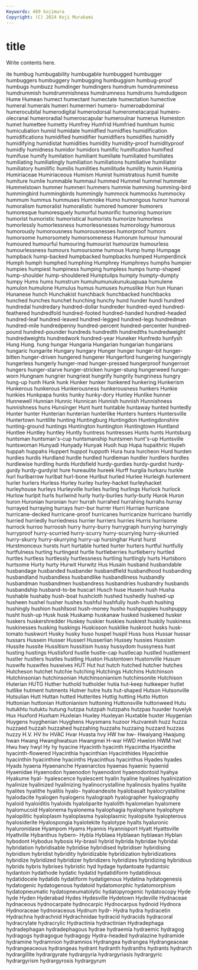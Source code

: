 ```yaml
---
Keywords: 489 kojimura
Copyright: (C) 2024 Koji Murakami
---
```


# title

Write contents here.



ite humbug humbugability humbugable
humbugged humbugger humbuggers humbuggery humbugging humbuggism humbug-proof humbugs humbuzz humdinger
humdingers humdrum humdrumminess humdrummish humdrummishness humdrumness humdrums humdudgeon Hume Humean
humect humectant humectate humectation humective humeral humerals humeri humermeri humero-
humeroabdominal humerocubital humerodigital humerodorsal humerometacarpal humero-olecranal humeroradial humeroscapular humeroulnar humerus
Humeston humet humettee humetty Humfrey Humfrid Humfried humhum humic humicubation
humid humidate humidfied humidfies humidification humidifications humidified humidifier humidifiers humidifies
humidify humidifying humidistat humidities humidity humidity-proof humidityproof humidly humidness humidor
humidors humific humification humified humifuse humify humilation humiliant humiliate humiliated
humiliates humiliating humiliatingly humiliation humiliations humiliative humiliator humiliatory humilific humilis
humilities humilitude humility humin Humiria Humiriaceae Humiriaceous Humism Humist humistratous
humit humite humiture humlie hummable hummaul hummed Hummel hummel hummeler
Hummelstown hummer hummeri hummers hummie humming humming-bird hummingbird hummingbirds hummingly
hummock hummocks hummocky hummum hummus hummuses Humnoke Humo humongous humor
humoral humoralism humoralist humoralistic humored humorer humorers humoresque humoresquely humorful
humorific humoring humorism humorist humoristic humoristical humorists humorize humorless humorlessly
humorlessness humorlessnesses humorology humorous humorously humorousness humorousnesses humorproof humors humorsome
humorsomely humorsomeness Humorum humour humoural humoured humourful humouring humourist humourize
humourless humourlessness humours humoursome humous Hump hump Humpage humpback hump-backed
humpbacked humpbacks humped Humperdinck Humph humph humphed humphing Humphrey Humphreys
humphs humpier humpies humpiest humpiness humping humpless humps hump-shaped hump-shoulder
hump-shouldered Humptulips humpty humpty-dumpty humpy Hums hums humstrum humuhumunukunukuapuaa humulene
humulon humulone Humulus humus humuses humuslike Hun hun Hunan Hunanese
hunch Hunchakist hunchback hunchbacked hunchbacks hunched hunches hunchet hunching hunchy
hund hunder hundi hundred hundredal hundredary hundred-dollar hundreder hundred-eyed hundred-feathered
hundredfold hundred-footed hundred-handed hundred-headed hundred-leaf hundred-leaved hundred-legged hundred-legs hundredman hundred-mile
hundredpenny hundred-percent hundred-percenter hundred-pound hundred-pounder hundreds hundredth hundredths hundredweight hundredweights
hundredwork hundred-year Huneker Hunfredo hunfysh Hung Hung. hung hungar Hungaria
Hungarian hungarian hungarians hungaric hungarite Hungary hungary Hunger hunger hunger-bit
hunger-bitten hunger-driven hungered hungerer Hungerford hungering hungeringly hungerless hungerly hunger-mad
hunger-pressed hungerproof hungerroot hungers hunger-starve hunger-stricken hunger-stung hungerweed hunger-worn Hungnam
hungrier hungriest hungrify hungrily hungriness hungry hung-up hunh Hunk hunk
Hunker hunker hunkered hunkering Hunkerism Hunkerous hunkerous Hunkerousness hunkerousness hunkers
Hunkie hunkies Hunkpapa hunks hunky hunky-dory Hunley Hunlike hunner Hunnewell
Hunnian Hunnic Hunnican Hunnish hunnish Hunnishness hunnishness huns Hunsinger Hunt
hunt huntable huntaway hunted huntedly Hunter hunter Hunterian hunterian hunterlike
Hunters hunters Huntersville Huntertown huntilite hunting Huntingburg Huntingdon Huntingdonshire hunting-ground
huntings Huntington huntington Huntingtown Huntland Huntlee Huntley huntley Huntly huntress
huntresses Hunts hunts Huntsburg huntsman huntsman's-cup huntsmanship huntsmen hunt's-up Huntsville
huntswoman Hunyadi Hunyady Hunyak Huoh hup Hupa hupaithric Hupeh huppah
huppahs Huppert huppot huppoth Hura hura hurcheon Hurd hurden hurdies
hurdis Hurdland hurdle hurdled hurdleman hurdler hurdlers hurdles hurdlewise hurdling
hurds Hurdsfield hurdy-gurdies hurdy-gurdist hurdy-gurdy hurdy-gurdyist hure hureaulite hureek Hurff
hurgila hurkaru hurkle hurl hurlbarrow hurlbat hurl-bone Hurlbut hurled Hurlee
Hurleigh hurlement hurler hurlers Hurless Hurley hurley hurley-hacket hurleyhacket hurleyhouse
hurleys Hurleyville hurlies hurling hurlings Hurlock hurlock Hurlow hurlpit hurls
hurlwind hurly hurly-burlies hurly-burly Hurok Huron huron Huronian huronian hurr
hurrah hurrahed hurrahing hurrahs hurray hurrayed hurraying hurrays hurr-bur hurrer
Hurri Hurrian hurricane hurricane-decked hurricane-proof hurricanes hurricanize hurricano hurridly hurried
hurriedly hurriedness hurrier hurriers hurries Hurris hurrisome hurrock hurroo hurroosh
hurry hurry-burry hurrygraph hurrying hurryingly hurryproof hurry-scurried hurry-scurry hurry-scurrying hurry-skurried
hurry-skurry hurry-skurrying hurry-up hursinghar Hurst hurst Hurstmonceux hursts hurt hurtable
hurted hurter hurters hurtful hurtfully hurtfulness hurting hurtingest hurtle hurtleberries
hurtleberry hurtled hurtles hurtless hurtlessly hurtlessness hurtling hurtlingly hurts Hurtsboro
hurtsome Hurty hurty Hurwit Hurwitz Hus Husain husband husbandable husbandage
husbanded husbander husbandfield husbandhood husbanding husbandland husbandless husbandlike husbandliness husbandly
husbandman husbandmen husbandress husbandries husbandry husbands husbandship husband-to-be huscarl Husch
huse Husein hush Husha hushable hushaby hush-boat hushcloth hushed hushedly
hushed-up husheen hushel husher hushes hushful hushfully hush-hush hushing hushingly
hushion hushllsost hush-money husho hushpuppies hushpuppy husht hush-up Husk husk
Huskamp huskanaw husked huskened husker huskers huskershredder Huskey huskier huskies
huskiest huskily huskiness huskinesses husking huskings Huskisson husklike huskroot husks
husk-tomato huskwort Husky husky huso huspel huspil Huss huss Hussar
hussar hussars Hussein Husser Husserl Husserlian Hussey hussies Hussism Hussite
hussite Hussitism hussitism hussy hussydom hussyness hust husting hustings Hustisford
hustle hustle-cap hustlecap hustled hustlement hustler hustlers hustles hustling Huston
Hustontown Hustonville Husum huswife huswifes huswives HUT Hut hut hutch
hutched hutcher hutches Hutcheson hutchet hutchie hutching Hutchings Hutchins Hutchinson
Hutchinsonian hutchinsonian Hutchinsonianism hutchinsonite Hutchison Huterian HUTG Huther huthold hutholder
hutia hut-keep hutkeeper hutlet hutlike hutment hutments Hutner hutre huts
hut-shaped Hutson Hutsonville Hutsulian Hutt Huttan hutted Hutterites Huttig hutting
Hutto Hutton Huttonian huttonian Huttonianism huttoning Huttonsville huttonweed Hutu hutukhtu
hutuktu hutung hutzpa hutzpah hutzpahs hutzpas huurder huvelyk Hux Huxford
Huxham Huxleian Huxley Huxleyan Huxtable huxter Huygenian Huygens huyghenian Huyghens
Huysmans huzoor Huzvaresh huzz huzza huzzaed huzzah huzzahed huzzahing huzzahs
huzzaing huzzard huzzas huzzy H.V. HV hv HVAC Hvar Hvasta
hvy HW hw hw- Hwaiyang Hwajung hwan Hwang Hwanghwatsun Hwangmei
H-war HWD Hwelon HWM hwt Hwu hwy hwyl Hy hy
hyacine Hyacinth hyacinth Hyacintha Hyacinthe hyacinth-flowered Hyacinthia hyacinthian Hyacinthides Hyacinthie
hyacinthin hyacinthine hyacinths Hyacinthus hyacinthus Hyades hyades Hyads hyaena Hyaenanche
Hyaenarctos hyaenas hyaenic hyaenid Hyaenidae Hyaenodon hyaenodon hyaenodont hyaenodontoid hyahya
Hyakume hyal- hyalescence hyalescent hyalin hyaline hyalines hyalinization hyalinize hyalinized
hyalinizing hyalinocrystalline hyalinosis hyalins hyalite hyalites hyalithe hyalitis hyalo- hyaloandesite
hyalobasalt hyalocrystalline hyalodacite hyalogen hyalogens hyalograph hyalographer hyalography hyaloid hyaloiditis
hyaloids hyaloliparite hyalolith hyalomelan hyalomere hyalomucoid Hyalonema hyalonema hyalophagia hyalophane
hyalophyre hyalopilitic hyaloplasm hyaloplasma hyaloplasmic hyalopsite hyalopterous hyalosiderite Hyalospongia hyalotekite
hyalotype hyalts hyaluronic hyaluronidase Hyampom Hyams Hyannis Hyannisport Hyatt Hyattsville
Hyattville Hybanthus hybern- Hybla Hyblaea Hyblaean hyblaean Hyblan hybodont Hybodus
hybosis Hy-brasil hybrid hybrida hybridae hybridal hybridation hybridisable hybridise hybridised
hybridiser hybridising hybridism hybridist hybridity hybridizable hybridization hybridizations hybridize hybridized
hybridizer hybridizers hybridizes hybridizing hybridous hybrids hybris hybrises hybristic hyd
hydage hydantoate hydantoic hydantoin hydathode hydatic hydatid hydatidiform hydatidinous hydatidocele
hydatids hydatiform hydatigenous Hydatina hydatogenesis hydatogenic hydatogenous hydatoid hydatomorphic hydatomorphism
hydatopneumatic hydatopneumatolytic hydatopyrogenic hydatoscopy Hyde hyde Hyden Hyderabad Hydes Hydesville
Hydetown Hydeville Hydnaceae hydnaceous hydnocarpate hydnocarpic Hydnocarpus hydnoid Hydnora Hydnoraceae
hydnoraceous Hydnum hydr- Hydra hydra hydracetin Hydrachna hydrachnid Hydrachnidae hydracid
hydracids hydracoral hydracrylate hydracrylic Hydractinia hydractinian Hydradephaga hydradephagan hydradephagous hydrae
hydraemia hydraemic hydragog hydragogs hydragogue hydragogy Hydra-headed hydralazine hydramide hydramine
hydramnion hydramnios Hydrangea hydrangea Hydrangeaceae hydrangeaceous hydrangeas hydrant hydranth hydranths
hydrants hydrarch hydrargillite hydrargyrate hydrargyria hydrargyriasis hydrargyric hydrargyrism hydrargyrosis hydrargyrum
